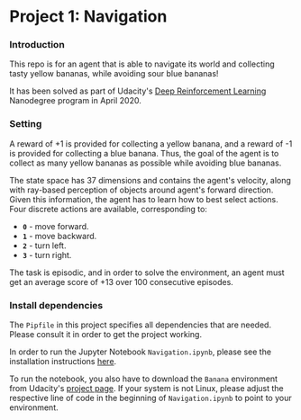 # Project 1: Navigation

### Introduction

This repo is for an agent that is able to navigate its world and collecting tasty yellow bananas, while avoiding sour blue bananas! 

It has been solved as part of Udacity's [Deep Reinforcement Learning](https://www.udacity.com/course/deep-reinforcement-learning-nanodegree--nd893) Nanodegree program in April 2020.

### Setting 

A reward of +1 is provided for collecting a yellow banana, and a reward of -1 is provided for collecting a blue banana.  Thus, the goal of the agent is to collect as many yellow bananas as possible while avoiding blue bananas.  

The state space has 37 dimensions and contains the agent's velocity, along with ray-based perception of objects around agent's forward direction.  Given this information, the agent has to learn how to best select actions.  Four discrete actions are available, corresponding to:
- **`0`** - move forward.
- **`1`** - move backward.
- **`2`** - turn left.
- **`3`** - turn right.

The task is episodic, and in order to solve the environment, an agent must get an average score of +13 over 100 consecutive episodes.

### Install dependencies

The `Pipfile` in this project specifies all dependencies that are needed. Please consult it in order to get the project working. 

In order to run the Jupyter Notebook `Navigation.ipynb`, please see the installation instructions [here](https://jupyter.readthedocs.io/en/latest/install.html). 

To run the notebook, you also have to download the `Banana` environment from Udacity's [project page](https://github.com/udacity/deep-reinforcement-learning/tree/master/p1_navigation). If your system is not Linux, please adjust the respective line of code in the beginning of `Navigation.ipynb` to point to your environment.


